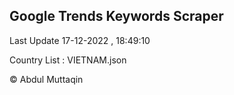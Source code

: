 

## Google Trends Keywords Scraper 
 
Last Update 17-12-2022 , 18:49:10

Country List :
VIETNAM.json



© Abdul Muttaqin 
